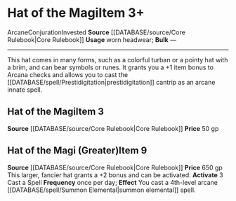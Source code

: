 ﻿---
id: '443'
item_category: Worn Items
item_subcategory: Other Worn Items
level: '3'
name: Hat of the Magi
price: 50 gp
rarity: Common
school: Conjuration
source: '[[DATABASE/source/Core Rulebook|Core Rulebook]]'
subcategory: wornitem
trait:
- '[[DATABASE/trait/Arcane|Arcane]]'
- '[[DATABASE/trait/Conjuration|Conjuration]]'
- '[[DATABASE/trait/Invested|Invested]]'
type: Item
usage: worn headwear

---
# Hat of the Magi<span class="item-type">Item 3+</span>

<span class="item-trait">Arcane</span><span class="item-trait">Conjuration</span><span class="item-trait">Invested</span>
**Source** [[DATABASE/source/Core Rulebook|Core Rulebook]] 
**Usage** worn headwear; **Bulk** —

---
This hat comes in many forms, such as a colorful turban or a pointy hat with a brim, and can bear symbols or runes. It grants you a +1 item bonus to Arcana checks and allows you to cast the [[DATABASE/spell/Prestidigitation|prestidigitation]] cantrip as an arcane innate spell.

## Hat of the Magi<span class="item-type">Item 3</span>

**Source** [[DATABASE/source/Core Rulebook|Core Rulebook]] 
**Price** 50 gp

## Hat of the Magi (Greater)<span class="item-type">Item 9</span>

**Source** [[DATABASE/source/Core Rulebook|Core Rulebook]] 
**Price** 650 gp
This larger, fancier hat grants a +2 bonus and can be activated.
**Activate** <span class="action-icon">3</span> Cast a Spell **Frequency** once per day; **Effect** You cast a 4th-level arcane [[DATABASE/spell/Summon Elemental|summon elemental]] spell.